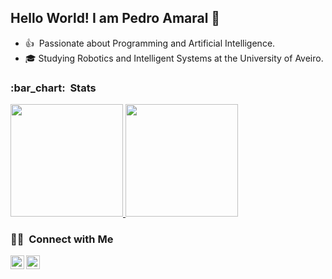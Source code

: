 <!--
**pedromiglou/pedromiglou** is a ✨ _special_ ✨ repository because its `README.md` (this file) appears on your GitHub profile.

Here are some ideas to get you started:

- 🔭 I’m currently working on ...
- 🌱 I’m currently learning ...
- 👯 I’m looking to collaborate on ...
- 🤔 I’m looking for help with ...
- 💬 Ask me about ...
- 📫 How to reach me: ...
- 😄 Pronouns: ...
- ⚡ Fun fact: ...
-->

<h2> Hello World! I am Pedro Amaral 👋 </h2>

- :thumbsup:&nbsp; Passionate about Programming and Artificial Intelligence.
- 🎓  Studying Robotics and Intelligent Systems at the University of Aveiro.

<h3> :bar_chart: &nbsp;Stats </h3>
<a href="https://github.com/pedromiglou">
  <img height="180em" src="https://github-readme-stats.vercel.app/api?username=pedromiglou&theme=react&show_icons=true" />
  <img height="180em" src="https://github-readme-stats.vercel.app/api/top-langs/?username=pedromiglou&theme=react&layout=compact" />
</a>

<h3> 🤝🏻 &nbsp;Connect with Me </h3>
<a href="https://www.linkedin.com/in/pedro-amaral-528b221a3/">
  <img align="left" alt="LinkedIn" width="22px" src="https://cdn.jsdelivr.net/npm/simple-icons@v3/icons/linkedin.svg" />
</a>
<a href="https://github.com/pedromiglou">
  <img align="left" alt="Github" width="22px" src="https://cdn.jsdelivr.net/npm/simple-icons@v3/icons/github.svg" />
</a>
